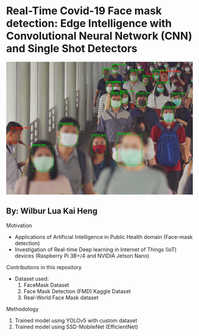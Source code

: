 # Real-Time Covid-19 Face mask detection: Edge Intelligence with Convolutional Neural Network (CNN) and Single Shot Detectors


![alt text](https://github.com/wilburlua910/Capstone/blob/main/img/fmd.png)
## By: Wilbur Lua Kai Heng 

Motivation 
- Applications of Artificial Intelligence in Public Health domain (Face-mask detection)
- Investigation of Real-time Deep learning in Internet of Things (IoT) devices (Raspberry Pi 3B+/4 and NVIDIA Jetson Nano)

Contributions in this repository 

- Dataset used:
  1. FaceMask Dataset 
  2. Face Mask Detection (FMD) Kaggle Dataset
  3. Real-World Face Mask dataset

Methodology

1. Trained model using YOLOv5 with custom dataset
2. Trained model using SSD-MobileNet (EfficientNet) 

